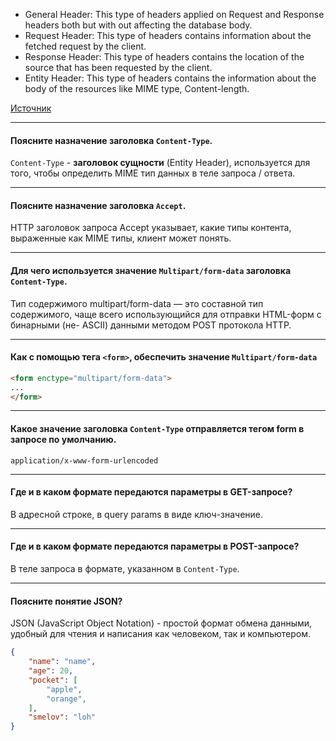- General Header: This type of headers applied on Request and Response headers both but with out affecting the database body.
- Request Header: This type of headers contains information about the fetched request by the client.
- Response Header: This type of headers contains the location of the source that has been requested by the client.
- Entity Header: This type of headers contains the information about the body of the resources like MIME type, Content-length.

[Источник](https://www.geeksforgeeks.org/http-headers/)

---
#### Поясните назначение заголовка `Content-Type`.

`Content-Type` - **заголовок сущности** (Entity Header), используется для того, чтобы
определить MIME тип данных в теле запроса / ответа.

---
#### Поясните назначение заголовка `Accept`.

HTTP заголовок запроса Accept указывает, какие типы контента,
выраженные как MIME типы, клиент может понять.

---
#### Для чего используется значение `Multipart/form-data` заголовка `Content-Type`.

Тип содержимого multipart/form-data — это составной тип содержимого,
чаще всего использующийся для отправки HTML-форм с бинарными (не-
ASCII) данными методом POST протокола HTTP.

---
#### Как с помощью тега `<form>`, обеспечить значение `Multipart/form-data`

```html
<form enctype="multipart/form-data">
...
</form>
```
---
#### Какое значение заголовка `Content-Type` отправляется тегом form в запросе по умолчанию.

`application/x-www-form-urlencoded`

---
#### Где и в каком формате передаются параметры в GET-запросе?

В адресной строке, в query params в виде ключ-значение.

---
#### Где и в каком формате передаются параметры в POST-запросе?

В теле запроса в формате, указанном в `Content-Type`.

---
#### Поясните понятие JSON?

JSON (JavaScript Object Notation) - простой формат обмена данными,
удобный для чтения и написания как человеком, так и компьютером.

```json
{
    "name": "name",
    "age": 20,
    "pocket": [
        "apple",
        "orange",
    ],
    "smelov": "loh"
}
```
